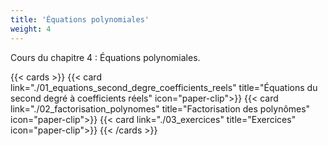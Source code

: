 ```yaml
---
title: 'Équations polynomiales'
weight: 4
---
```

Cours du chapitre 4 : Équations polynomiales.

{{< cards >}}
  {{< card link="./01_equations_second_degre_coefficients_reels" title="Équations du second degré à coefficients réels" icon="paper-clip">}}
  {{< card link="./02_factorisation_polynomes" title="Factorisation des polynômes" icon="paper-clip">}}
  {{< card link="./03_exercices" title="Exercices" icon="paper-clip">}}
{{< /cards >}}
